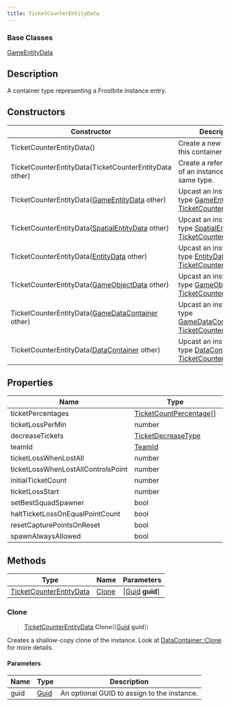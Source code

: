 ```yaml
---
title: TicketCounterEntityData
---
```

### Base Classes

[GameEntityData](GameEntityData)

## Description

A container type representing a Frostbite instance entry.

## Constructors

| Constructor                                                                        | Description                                                                                                                           |
| ---------------------------------------------------------------------------------- | ------------------------------------------------------------------------------------------------------------------------------------- |
| TicketCounterEntityData()                                                          | Create a new instance of this container type.                                                                                         |
| TicketCounterEntityData(TicketCounterEntityData other)                             | Create a reference copy of an instance of the same type.                                                                              |
| TicketCounterEntityData([GameEntityData](GameEntityData) other)                    | Upcast an instance of type [GameEntityData](GameEntityData) to [TicketCounterEntityData](TicketCounterEntityData).                    |
| TicketCounterEntityData([SpatialEntityData](SpatialEntityData) other)              | Upcast an instance of type [SpatialEntityData](SpatialEntityData) to [TicketCounterEntityData](TicketCounterEntityData).              |
| TicketCounterEntityData([EntityData](EntityData) other)                            | Upcast an instance of type [EntityData](EntityData) to [TicketCounterEntityData](TicketCounterEntityData).                            |
| TicketCounterEntityData([GameObjectData](GameObjectData) other)                    | Upcast an instance of type [GameObjectData](GameObjectData) to [TicketCounterEntityData](TicketCounterEntityData).                    |
| TicketCounterEntityData([GameDataContainer](GameDataContainer) other)              | Upcast an instance of type [GameDataContainer](GameDataContainer) to [TicketCounterEntityData](TicketCounterEntityData).              |
| TicketCounterEntityData([DataContainer](/vext/ref/shared/class/datacontainer) other) | Upcast an instance of type [DataContainer](/vext/ref/shared/class/datacontainer) to [TicketCounterEntityData](TicketCounterEntityData). |

## Properties

| Name                               | Type                                               | Description |
| ---------------------------------- | -------------------------------------------------- | ----------- |
| ticketPercentages                  | [TicketCountPercentage](TicketCountPercentage)\[\] |             |
| ticketLossPerMin                   | number                                             |             |
| decreaseTickets                    | [TicketDecreaseType](TicketDecreaseType)           |             |
| teamId                             | [TeamId](TeamId)                                   |             |
| ticketLossWhenLostAll              | number                                             |             |
| ticketLossWhenLostAllControlsPoint | number                                             |             |
| initialTicketCount                 | number                                             |             |
| ticketLossStart                    | number                                             |             |
| setBestSquadSpawner                | bool                                               |             |
| haltTicketLossOnEqualPointCount    | bool                                               |             |
| resetCapturePointsOnReset          | bool                                               |             |
| spawnAlwaysAllowed                 | bool                                               |             |

## Methods

| Type                                               | Name            | Parameters                                     |
| -------------------------------------------------- | --------------- | ---------------------------------------------- |
| [TicketCounterEntityData](TicketCounterEntityData) | [Clone](#clone) | \[[Guid](/vext/ref/shared/class/guid) **guid**\] |

### Clone

> [TicketCounterEntityData](TicketCounterEntityData) **Clone**(\[[Guid](/vext/ref/shared/class/guid) **guid**\])

Creates a shallow-copy clone of the instance. Look at [DataContainer::Clone](/vext/ref/shared/class/datacontainer#clone) for more details.

#### Parameters

| Name | Type         | Description                                 |
| ---- | ------------ | ------------------------------------------- |
| guid | [Guid](Guid) | An optional GUID to assign to the instance. |
